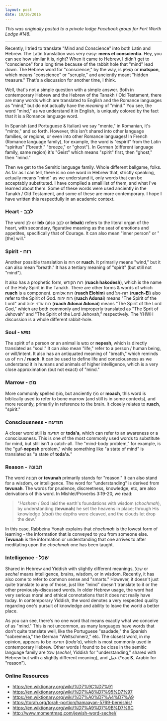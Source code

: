 ```yaml
---
layout: post
date: 10/26/2016
---
```

*This was originally posted to a private lodge Facebook group for Fort Worth Lodge #148.*

* * *

Recently, I tried to translate "Mind and Conscience" into both Latin and Hebrew. The Latin translation was very easy: **mens et conscientia.** Hey, you can see how similar it is, right? When it came to Hebrew, I didn't get to "conscience" for a long time because of the rabbit hole that "mind" lead down. The Hebrew word for "conscience," by the way, is מַצְפּוּן or **matspon**, which means "conscience" or "scruple," and anciently meant "hidden treasure." That's a discussion for another time, I think.

Well, that's not a simple question with a simple answer. Both in contemporary Hebrew and the Hebrew of the Tanakh / Old Testament, there are many words which are translated to English and the Romance languages as "mind," but do not actually have the *meaning* of "mind." You see, the word "mind," as we understand it in English, is uniquely colored by the fact that it is a Romance language word.

In Spanish (and Portuguese & Italian) we say "mente," in Romanian, it's "minte," and so forth. However, this isn't shared into other language families, or regions, or even into other Romance languages! In French (Romance language family), for example, the word is "espirit" from the Latin "spiritus" ("breath," "breeze," or "ghost"). In German (different language family, same region) it's "Geist" which means "spirit" first, then "ghost," then "mind."

Then we get to the Semitic language family. Whole different ballgame, folks. As far as I can tell, there is no one word in Hebrew that, strictly speaking, actually means "mind" as we understand it, only words that can be acceptably substituted. I have compiled a small list of them, and what I've learned about them. Some of these words were used anciently in the Tanakh / Old Testament, and some of these are more contemporary. I hope I have written this respectfully in an academic context.

### Heart - לבב

The word לב or **leb** (also לבב or **lebab**) refers to the literal organ of the heart, with secondary, figurative meaning as the seat of emotions and appetites, specifically that of Courage. It can also mean "inner person" or "[the] will."

### Spirit - רוח

Another possible translation is רוח or **ruach**. It primarily means "wind," but it can also mean "breath." It has a tertiary meaning of "spirit" (but still not "mind").

It also has a prophetic form, רוח הקודש (**ruach hakodesh**), which is the name of the Holy Spirit in the Tanakh. There are other forms & words of which **ruach** is a component. רוח אלוהים (**ruach Elohim**) and רוח-אל (**ruach-El**) also refer to the Spirit of God. רוח יהוה (**ruach Adonai**) means "The Spirit of the Lord" and רוח אדני יהוה (**ruach Adonai Adonai**) means "The Spirit of the Lord God," which are both commonly and improperly translated as "The Sprit of Jehovah" and "The Spirit of the Lord Jehovah," respectively. The YHWH discussion is a whole different rabbit-hole.

### Soul - נפש

The spirit of a person or an animal is נפש or **nepesh**, which is directly translated as "soul." It can also mean "life," refer to a person / human being, or will/intent. It also has an antiquated meaning of "breath," which reminds us of רוח / **ruach**. It can be used to define life and consciousness as we understand it in humans and animals of higher intelligence, which is a very close approximation (but not exact) of "mind."

### Marrow - מֹחַ

More commonly spelled מוֹחַ, but anciently מֹחַ or **moach**, this word is biblically used to refer to bone marrow (and still is in some contexts), and more recently, primarily in reference to the brain. It closely relates to **ruach**, "spirit."

### Consciousness - תודעה

A closer word still is תודעה or **toda'a**, which can refer to an awareness or a consciousness. This is one of the most commonly used words to substitute for mind, but still isn't a catch-all. The "mind-body problem," for example, is the "guf-**nepesh** problem," while something like "a state of mind" is translated as "a state of **toda'a.**"

### Reason - תבונה

The word תבונה or **tevunah** primarily stands for "reason." It can also stand for a wisdom, or intelligence. The word for "understanding" is derived from **tevunah**. The words for prudence, discreetness, knowledge, etc, are also derivations of this word. In Mishlei/Proverbs 3:19-20, we read:

> "*Hashem* / God laid the earth's foundations with wisdom (*chochmah*), by understanding (**tevunah**) he set the heavens in place; through His knowledge (*daat*) the depths were cleaved, and the clouds let drop the dew."

In this case, Rabbeinu Yonah explains that *chochmah* is the lowest form of learning - the information that is conveyed to you from someone else. **Tevunah** is the information or understanding that one arrives to after meditating upon the *chochmah* one has been taught.

### Intelligence - שכל

Shared in Hebrew and Yiddish with slightly different meanings, שכל or *sechel* means intelligence, brains, wisdom, or in wisdom. Recently, it has also come to refer to common sense and "smarts." However, it doesn't just quite translate to any of those, just like "mind" doesn't translate to it or the other previously-discussed words. In older Hebrew usage, the word had very serious moral and ethical connotations that it does not really have today. In contemporary Yiddish, the word denotes a very respected quality regarding one's pursuit of knowledge and ability to leave the world a better place.

As you can see, there's no one word that means exactly what we conceive of as "mind." This is not uncommon, as many languages have words that don't quite translate well, like the Portuguese "saudade," the Spanish "sobremesa," the German "Weltschmerz," etc. The closest word, in my opinion, appears to be תודעה (*toda'a*), which is most commonly used in contemporary Hebrew. Other words I found to be close in the semitic language family are שכל (*sechel*, Yiddish for "understanding," shared with Hebrew but with a slightly different meaning), and عقل (*eaql&, Arabic for "reason").

### Online Resources

* https://en.wiktionary.org/wiki/%D7%9C%D7%91
* https://en.wiktionary.org/wiki/%D7%A8%D7%95%D7%97
* https://en.wiktionary.org/wiki/%D7%A0%D7%A4%D7%A9
* https://torah.org/torah-portion/hamaayan-5769-bereishis/
* https://en.wiktionary.org/wiki/%D7%A9%D7%9B%D7%9C
* http://www.momentmag.com/jewish-word-sechel/
